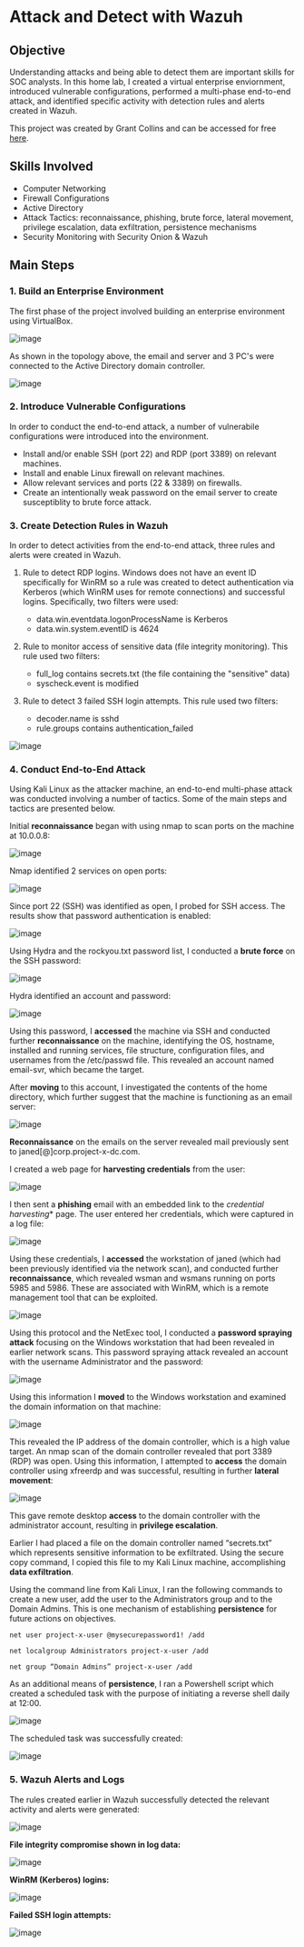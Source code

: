 # Attack and Detect with Wazuh

## Objective
Understanding attacks and being able to detect them are important skills for SOC analysts. In this home lab, I created a virtual enterprise enviornment, introduced vulnerable configurations, performed a multi-phase end-to-end attack, and identified specific activity with detection rules and alerts created in Wazuh. 

This project was created by Grant Collins and can be accessed for free <a href = "https://projectsecurity.teachable.com/p/build-a-cybersecurity-homelab-a-practical-guide-to-offense-defense-enterprise-101"> here</a>. 

## Skills Involved
- Computer Networking
- Firewall Configurations
-	Active Directory
-	Attack Tactics: reconnaissance, phishing, brute force, lateral movement, privilege escalation, data exfiltration, persistence mechanisms
-	Security Monitoring with Security Onion & Wazuh

## Main Steps

### 1. Build an Enterprise Environment

The first phase of the project involved building an enterprise environment using VirtualBox. 

![image](https://github.com/user-attachments/assets/585600ba-de56-41c7-b194-42dcc4919f23)


As shown in the topology above, the email and server and 3 PC's were connected to the Active Directory domain controller.

![image](https://github.com/user-attachments/assets/f2fbc317-9bdc-4a05-b1eb-a1ab3be9b357)



### 2. Introduce Vulnerable Configurations
In order to conduct the end-to-end attack, a number of vulnerabile configurations were introduced into the environment. 
- Install and/or enable SSH (port 22) and RDP (port 3389) on relevant machines.
- Install and enable Linux firewall on relevant machines.
- Allow relevant services and ports (22 & 3389) on firewalls.
- Create an intentionally weak password on the email server to create susceptiblity to brute force attack.

### 3. Create Detection Rules in Wazuh
In order to detect activities from the end-to-end attack, three rules and alerts were created in Wazuh.
1. Rule to detect RDP logins.
    Windows does not have an event ID specifically for WinRM so a rule was created to detect authentication via Kerberos (which WinRM uses for remote connections) and successful logins.       Specifically, two filters were used:
   - data.win.eventdata.logonProcessName is Kerberos
   - data.win.system.eventID is 4624
   
3. Rule to monitor access of sensitive data (file integrity monitoring). This rule used two filters:
    -  full_log contains secrets.txt (the file containing the "sensitive" data)
    -  syscheck.event is modified
   
5. Rule to detect 3 failed SSH login attempts. This rule used two filters:
   -  decoder.name is sshd
   -  rule.groups contains authentication_failed

![image](https://github.com/user-attachments/assets/a1fd08e0-e9fb-4e89-a54f-bad203e0e9c4)

### 4. Conduct End-to-End Attack

Using Kali Linux as the attacker machine, an end-to-end multi-phase attack was conducted involving a number of tactics. Some of the main steps and tactics are presented below.

Initial **reconnaissance** began with using nmap to scan ports on the machine at 10.0.0.8: 

![image](https://github.com/user-attachments/assets/83830f4b-c999-4776-95e0-98e2af1cf157)


Nmap identified 2 services on open ports:

![image](https://github.com/user-attachments/assets/b98b634d-0a31-448b-8df3-1d8a3622f30a)



Since port 22 (SSH) was identified as open, I probed for SSH access. The results show that password authentication is enabled:

![image](https://github.com/user-attachments/assets/ee227069-de8d-413d-b6f5-883af2ec0adc)

Using Hydra and the rockyou.txt password list, I conducted a **brute force** on the SSH password:

![image](https://github.com/user-attachments/assets/89c22cfc-3c20-43e9-bd24-82881b0fdf98)


Hydra identified an account and password:

![image](https://github.com/user-attachments/assets/a7a00103-f9b7-4620-a595-d7a3b83d4f09)

Using this password, I **accessed** the machine via SSH and conducted further **reconnaissance** on the machine, identifying the OS, hostname, installed and running services, file structure, configuration files, and usernames from the /etc/passwd file. This revealed an account named email-svr, which became the target. 

After **moving** to this account, I investigated the contents of the home directory, which further suggest that the machine is functioning as an email server:

![image](https://github.com/user-attachments/assets/c00669f0-4cca-4b7a-ac7a-cac417801a99)

**Reconnaissance** on the emails on the server revealed mail previously sent to janed[@]corp.project-x-dc.com. 

I created a web page for **harvesting credentials** from the user:

![image](https://github.com/user-attachments/assets/0930351f-4b0f-455b-bce1-75733c307c87)


I then sent a **phishing** email with an embedded link to the *credential harvesting** page. The user entered her credentials, which were captured in a log file:

![image](https://github.com/user-attachments/assets/11c667f7-7013-44ff-b3c4-4639060ee644)

Using these credentials, I **accessed** the workstation of janed (which had been previously identified via the network scan), and conducted further **reconnaissance**, which revealed wsman and wsmans running on ports 5985 and 5986. These are associated with WinRM, which is a remote management tool that can be exploited.

![image](https://github.com/user-attachments/assets/c2591aed-7a37-4d03-b901-cb2b24856b5b)


Using this protocol and the NetExec tool, I conducted a **password spraying attack** focusing on the Windows workstation that had been revealed in earlier network scans. This password spraying attack revealed an account with the username Administrator and the password:

![image](https://github.com/user-attachments/assets/a96aa739-b513-48da-a09e-cc259877193e)


Using this information I **moved** to the Windows workstation and examined the domain information on that machine:

![image](https://github.com/user-attachments/assets/11cd3665-ca7e-4ef2-bd16-8f5aa587654d)

This revealed the IP address of the domain controller, which is a high value target. An nmap scan of the domain controller revealed that port 3389 (RDP) was open. Using this information, I attempted to **access** the domain controller using xfreerdp and was successful, resulting in further **lateral movement**:

![image](https://github.com/user-attachments/assets/98a442b2-550f-4c3c-9b78-3f9ca8612e80)

This gave remote desktop **access** to the domain controller with the administrator account, resulting in **privilege escalation**.

Earlier I had placed a file on the domain controller named “secrets.txt” which represents sensitive information to be exfiltrated. Using the secure copy command, I copied this file to my Kali Linux machine, accomplishing **data exfiltration**. 

Using the command line from Kali Linux, I ran the following commands to create a new user, add the user to the Administrators group and to the Domain Admins. This is one mechanism of establishing **persistence** for future actions on objectives.

    net user project-x-user @mysecurepassword1! /add

    net localgroup Administrators project-x-user /add

    net group “Domain Admins” project-x-user /add

As an additional means of **persistence**, I ran a Powershell script which created a scheduled task with the purpose of initiating a reverse shell daily at 12:00. 

![image](https://github.com/user-attachments/assets/940bda35-ee6d-449e-a15b-ebcc19e8dacc)

The scheduled task was successfully created:

![image](https://github.com/user-attachments/assets/804c776e-4ba0-4793-b153-9e6951e1a691)

### 5. Wazuh Alerts and Logs

The rules created earlier in Wazuh successfully detected the relevant activity and alerts were generated:

![image](https://github.com/user-attachments/assets/07eaa262-13a6-4177-978c-d39e442824e4)

**File integrity compromise shown in log data:**

![image](https://github.com/user-attachments/assets/f948f69d-1c8e-4223-a23e-3270e9dd6daf)


**WinRM (Kerberos) logins:**

![image](https://github.com/user-attachments/assets/7a0cca3c-7766-4b15-aff1-83d5ccfa9d65)


**Failed SSH login attempts:**

![image](https://github.com/user-attachments/assets/b0506883-461a-4b92-acc9-f023d5562626)
